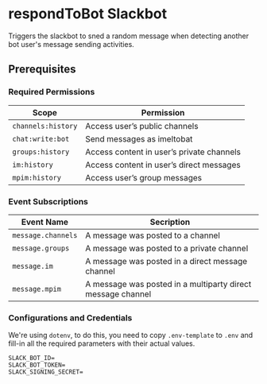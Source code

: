 # respondToBot Slackbot

Triggers the slackbot to sned a random message when detecting another bot user's message sending activities.

## Prerequisites

### Required Permissions

| Scope | Permission |
| --- | --- |
| `channels:history` | Access user’s public channels |
| `chat:write:bot` | Send messages as imeltobat |
| `groups:history` | Access content in user’s private channels |
| `im:history` | Access content in user’s direct messages |
| `mpim:history` | Access user’s group messages |

### Event Subscriptions

| Event Name | Secription |
| --- | --- |
| `message.channels` | A message was posted to a channel |
| `message.groups` | A message was posted to a private channel |
| `message.im` | A message was posted in a direct message channel |
| `message.mpim` | A message was posted in a multiparty direct message channel |

### Configurations and Credentials

We're using `dotenv`, to do this, you need to copy `.env-template` to `.env` and fill-in all the required parameters with their actual values.

```.env
SLACK_BOT_ID=
SLACK_BOT_TOKEN=
SLACK_SIGNING_SECRET=
```
